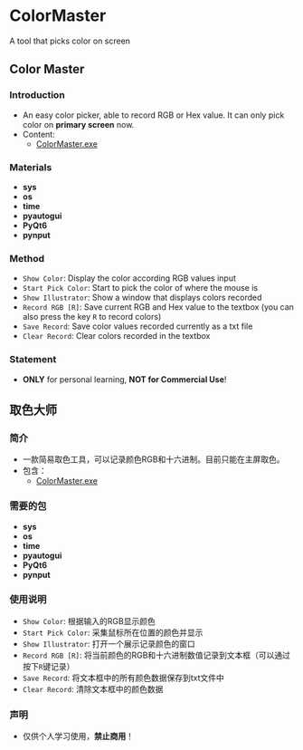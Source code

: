 # ColorMaster
A tool that picks color on screen

## Color Master

### Introduction

- An easy color picker, able to record RGB or Hex value. It can only pick color on **primary screen** now.
- Content:
  - [ColorMaster.exe](ColorMaster.exe)

### Materials

- **sys**
- **os**
- **time**
- **pyautogui**
- **PyQt6**
- **pynput**

### Method

- `Show Color`: Display the color according RGB values input
- `Start Pick Color`: Start to pick the color of where the mouse is
- `Show Illustrator`: Show a window that displays colors recorded
- `Record RGB [R]`: Save current RGB and Hex value to the textbox (you can also press the key `R` to record colors)
- `Save Record`: Save color values recorded currently as a txt file
- `Clear Record`: Clear colors recorded in the textbox

### Statement

- **ONLY** for personal learning, **NOT for Commercial Use**!

## 取色大师

### 简介

- 一款简易取色工具，可以记录颜色RGB和十六进制。目前只能在主屏取色。
- 包含：
  - [ColorMaster.exe](ColorMaster.exe)

### 需要的包

- **sys**
- **os**
- **time**
- **pyautogui**
- **PyQt6**
- **pynput**

### 使用说明

- `Show Color`: 根据输入的RGB显示颜色
- `Start Pick Color`: 采集鼠标所在位置的颜色并显示
- `Show Illustrator`: 打开一个展示记录颜色的窗口
- `Record RGB [R]`: 将当前颜色的RGB和十六进制数值记录到文本框（可以通过按下`R`键记录）
- `Save Record`: 将文本框中的所有颜色数据保存到txt文件中
- `Clear Record`: 清除文本框中的颜色数据

### 声明

- 仅供个人学习使用，**禁止商用**！
